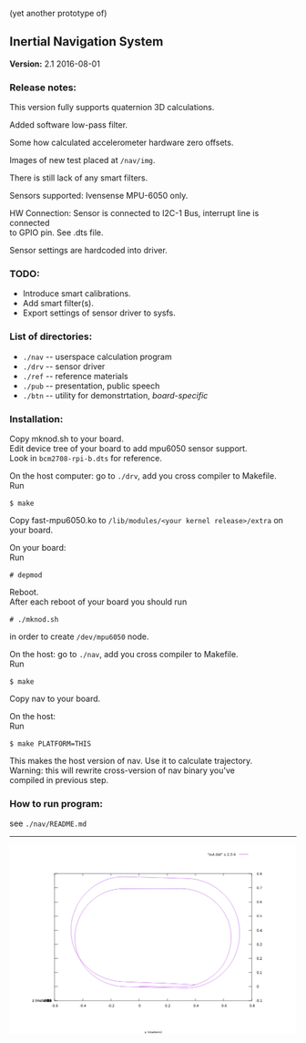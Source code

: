 (yet another prototype of)  
## Inertial Navigation System

**Version:** 2.1 2016-08-01

### Release notes:
This version fully supports quaternion 3D calculations. 

Added software low-pass filter.

Some how calculated accelerometer hardware zero offsets.

Images of new test placed at `/nav/img`.   

There is still lack of any smart filters.  

Sensors supported: Ivensense MPU-6050 only.  

HW Connection: Sensor is connected to I2C-1 Bus, interrupt line is connected  
to GPIO pin. See .dts file.  

Sensor settings are hardcoded into driver.  

### TODO:
* Introduce smart calibrations.
* Add smart filter(s).
* Export settings of sensor driver to sysfs.

### List of directories:
* `./nav` -- userspace calculation program
* `./drv` -- sensor driver
* `./ref` -- reference materials
* `./pub` -- presentation, public speech
* `./btn` -- utility for demonstrtation, *board-specific*

### Installation:
Copy mknod.sh to your board.  
Edit device tree of your board to add mpu6050 sensor support.   
Look in `bcm2708-rpi-b.dts` for reference.   

On the host computer: go to `./drv`, add you cross compiler to Makefile.  
Run  
``` 
$ make
```
Copy fast-mpu6050.ko to `/lib/modules/<your kernel release>/extra` on your board.   

On your board:  
Run  
```
# depmod
```
Reboot.  
After each reboot of your board you should run  
```
# ./mknod.sh
```
in order to create `/dev/mpu6050` node.  

On the host: go to `./nav`, add you cross compiler to Makefile.  
Run  
```
$ make
```
Copy nav to your board.  

On the host:  
Run  
```
$ make PLATFORM=THIS
```
This makes the host version of nav. Use it to calculate trajectory.  
Warning: this will rewrite cross-version of nav binary you've  
compiled in previous step.  

### How to run program:
see `./nav/README.md`

---
![test_01](./nav/img/test_01.png)
